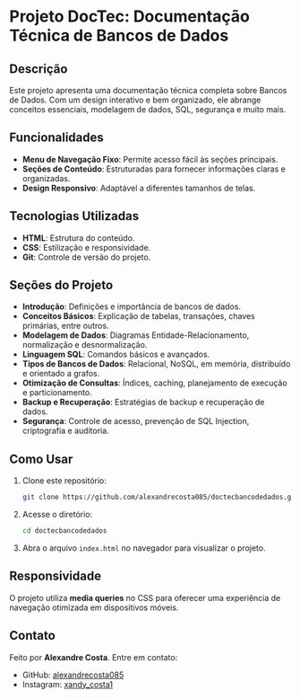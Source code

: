 # Projeto DocTec: Documentação Técnica de Bancos de Dados

## Descrição
Este projeto apresenta uma documentação técnica completa sobre Bancos de Dados. Com um design interativo e bem organizado, ele abrange conceitos essenciais, modelagem de dados, SQL, segurança e muito mais.

## Funcionalidades
- **Menu de Navegação Fixo**: Permite acesso fácil às seções principais.
- **Seções de Conteúdo**: Estruturadas para fornecer informações claras e organizadas.
- **Design Responsivo**: Adaptável a diferentes tamanhos de telas.

## Tecnologias Utilizadas
- **HTML**: Estrutura do conteúdo.
- **CSS**: Estilização e responsividade.
- **Git**: Controle de versão do projeto.

## Seções do Projeto
- **Introdução**: Definições e importância de bancos de dados.
- **Conceitos Básicos**: Explicação de tabelas, transações, chaves primárias, entre outros.
- **Modelagem de Dados**: Diagramas Entidade-Relacionamento, normalização e desnormalização.
- **Linguagem SQL**: Comandos básicos e avançados.
- **Tipos de Bancos de Dados**: Relacional, NoSQL, em memória, distribuído e orientado a grafos.
- **Otimização de Consultas**: Índices, caching, planejamento de execução e particionamento.
- **Backup e Recuperação**: Estratégias de backup e recuperação de dados.
- **Segurança**: Controle de acesso, prevenção de SQL Injection, criptografia e auditoria.

## Como Usar
1. Clone este repositório:
    ```bash
    git clone https://github.com/alexandrecosta085/doctecbancodedados.git
    ```
2. Acesse o diretório:
    ```bash
    cd doctecbancodedados
    ```
3. Abra o arquivo `index.html` no navegador para visualizar o projeto.

## Responsividade
O projeto utiliza **media queries** no CSS para oferecer uma experiência de navegação otimizada em dispositivos móveis.

## Contato
Feito por **Alexandre Costa**. Entre em contato:
- GitHub: [alexandrecosta085](https://github.com/alexandrecosta085)
- Instagram: [xandy_costa1](https://instagram.com/xandy_costa1)

